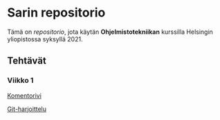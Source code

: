 # Sarin repositorio

Tämä on *repositorio*, jota käytän **Ohjelmistotekniikan** kurssilla Helsingin yliopistossa syksyllä 2021.

## Tehtävät

### Viikko 1

[Komentorivi](https://github.com/sari-bee/ot-harjoitustyo/blob/master/laskarit/viikko1/komentorivi.txt)

[Git-harjoittelu](https://github.com/sari-bee/ot-harjoitustyo/blob/master/laskarit/viikko1/gitlog.txt)
